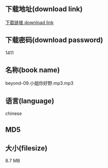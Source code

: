 ## 下载地址(download link)
[下载链接 download link](https://voluble-croquembouche-d321dc.netlify.app/?s=beyond-09.%E5%B0%8F%E5%A7%90%E4%BD%A0%E5%A5%BD%E9%87%8E.mp3)

## 下载密码(download password)
1411

## 名称(book name)
beyond-09.小姐你好野.mp3.mp3

## 语言(language)
chinese

## MD5


## 大小(filesize)
8.7 MB
